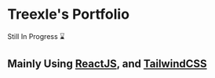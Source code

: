# Treexle's Portfolio

Still In Progress :hourglass:

##  Mainly Using [ReactJS](https://react.dev), and [TailwindCSS](https://tailwindcss.com)